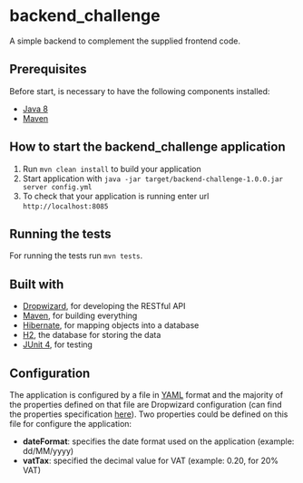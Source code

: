# backend_challenge

A simple backend to complement the supplied frontend code.

Prerequisites
---

Before start, is necessary to have the following components installed:

- [Java 8](http://www.oracle.com/technetwork/java/javase/overview/java8-2100321.html)
- [Maven](http://maven.apache.org)


How to start the backend_challenge application
---

1. Run `mvn clean install` to build your application
1. Start application with `java -jar target/backend-challenge-1.0.0.jar server config.yml`
1. To check that your application is running enter url `http://localhost:8085`

Running the tests
---

For running the tests run `mvn tests`.

Built with
---

- [Dropwizard](http://http://www.dropwizard.io), for developing the RESTful API
- [Maven](http://maven.apache.org), for building everything
- [Hibernate](http://hibernate.org), for mapping objects into a database
- [H2](http://www.h2database.com), the database for storing the data
- [JUnit 4](http://junit.org/junit4/), for testing 

Configuration
---

The application is configured by a file in [YAML](http://www.yaml.org) format and the majority of the properties defined on that file are Dropwizard configuration (can find the properties specification [here](http://www.dropwizard.io/1.2.2/docs/manual/configuration.html)).
Two properties could be defined on this file for configure the application:

- **dateFormat**: specifies the date format used on the application (example: dd/MM/yyyy)
- **vatTax**: specified the decimal value for VAT (example: 0.20, for 20% VAT)